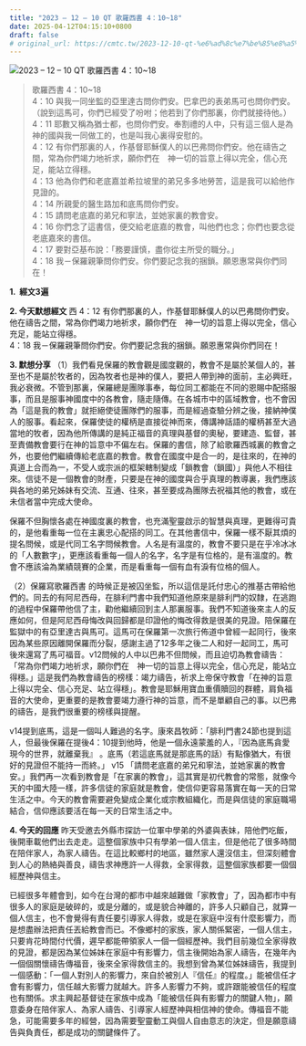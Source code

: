 ```yaml
---
title: "2023 – 12 – 10 QT 歌羅西書 4：10~18"
date: 2025-04-12T04:15:10+0800
draft: false
# original_url: https://cmtc.tw/2023-12-10-qt-%e6%ad%8c%e7%be%85%e8%a5%bf%e6%9b%b8-4%ef%bc%9a1018
---
```


![2023 – 12 – 10 QT 歌羅西書 4：10\~18](/images/qt.jpg  "2023 – 12 – 10 QT 歌羅西書 4：10\~18")

> 歌羅西書 4：10\~18  
> 4：10 與我一同坐監的亞里達古問你們安。巴拿巴的表弟馬可也問你們安。（說到這馬可，你們已經受了吩咐；他若到了你們那裏，你們就接待他。）  
> 4：11 耶數又稱為猶士都，也問你們安。奉割禮的人中，只有這三個人是為　神的國與我一同做工的，也是叫我心裏得安慰的。  
> 4：12 有你們那裏的人，作基督耶穌僕人的以巴弗問你們安。他在禱告之間，常為你們竭力地祈求，願你們在　神一切的旨意上得以完全，信心充足，能站立得穩。  
> 4：13 他為你們和老底嘉並希拉坡里的弟兄多多地勞苦，這是我可以給他作見證的。  
> 4：14 所親愛的醫生路加和底馬問你們安。  
> 4：15 請問老底嘉的弟兄和寧法，並她家裏的教會安。  
> 4：16 你們念了這書信，便交給老底嘉的教會，叫他們也念；你們也要念從老底嘉來的書信。  
> 4：17 要對亞基布說：「務要謹慎，盡你從主所受的職分。」  
> 4：18 我－保羅親筆問你們安。你們要記念我的捆鎖。願恩惠常與你們同在！

**1.  經文3遍**

**2. 今天默想經文**
西 4：12 有你們那裏的人，作基督耶穌僕人的以巴弗問你們安。他在禱告之間，常為你們竭力地祈求，願你們在　神一切的旨意上得以完全，信心充足，能站立得穩。  
4：18 我－保羅親筆問你們安。你們要記念我的捆鎖。願恩惠常與你們同在！

**3. 默想分享**
（1）我們看見保羅的教會觀是國度觀的，教會不是屬於某個人的，甚至也不是屬於牧者的，因為牧者也是神的僕人，要把人帶到神的面前，主必興旺，我必衰微。不管到那裏，保羅總是團隊事奉，每位同工都能在不同的恩賜中配搭服事，而且是服事神國度中的各教會，隨走隨傳。在各城市中的區域教會，也不會因為「這是我的教會」就拒絕使徒團隊們的服事，而是經過查驗分辨之後，接納神僕人的服事。看起來，保羅使徒的權柄是直接從神而來，傳講神話語的權柄甚至大過當地的牧者，因為他所傳講的是純正福音的真理與基督的奧秘，要建造、監督，甚至責備教會要行在神的旨意中不偏左右。保羅的書信，除了給歌羅西城裏的教會之外，也要他們繼續傳給老底嘉的教會。教會在國度中是合一的，是往來的，在神的真道上合而為一，不受人或宗派的框架轄制變成「鎖教會（鎖國）」與他人不相往來。信徒不是一個教會的財產，只要是在神的國度與合乎真理的教導裏，我們應該與各地的弟兄姊妹有交流、互通、往來，甚至要成為團隊去祝福其他的教會，或在未信者當中完成大使命。

保羅不但胸懷各處在神國度裏的教會，也充滿聖靈啟示的智慧與真理，更難得可貴的，是他看重每一位在主裏忠心配搭的同工。在其他書信中，保羅一樣不厭其煩的提名問候，或是代同工名字問候教會。人名是有溫度的，教會不要只是在乎冷冰冰的「人數數字」，更應該看重每一個人的名字，名字是有位格的，是有溫度的。教會不應該淪為業績競賽的企業，而是看重每一個有血有淚有位格的個人。

（2）保羅寫歌羅西書 的時候正是被囚坐監，所以這信是託付忠心的推基古帶給他們的。同去的有阿尼西母，在腓利門書中我們知道他原來是腓利門的奴隸，在逃跑的過程中保羅帶他信了主，勸他繼續回到主人那裏服事。我們不知道後來主人的反應如何，但是阿尼西母悔改與回歸都是印證他的悔改得救是很美的見證。陪保羅在監獄中的有亞里達古與馬可。這馬可在保羅第一次旅行佈道中曾經一起同行，後來因為某些原因離開保羅而分裂，感謝主過了12多年之後二人和好一起同工，馬可後來還寫了馬可福音。v12問候的人中以巴弗不但問候，而且迫切為教會禱告：「常為你們竭力地祈求，願你們在　神一切的旨意上得以完全，信心充足，能站立得穩。」這是我們為教會禱告的榜樣：竭力禱告，祈求上帝保守教會「在神的旨意上得以完全、信心充足、站立得穩」。教會是耶穌用寶血重價贖回的群體，肩負福音的大使命，更重要的是教會要竭力遵行神的旨意，而不是單顧自己的事。以巴弗的禱告，是我們很重要的榜樣與提醒。

v14提到底馬，這是一個叫人難過的名字。康來昌牧師：「腓利門書24節也提到這人，但最後保羅在提後4：10提到他時，他是一個永遠蒙羞的人，『因為底馬貪愛現今的世界，就離棄我』 。底馬（若這底馬就是那底馬的話）有點像猶大，有很好的見證但不能持一而終。」 v15 「請問老底嘉的弟兄和寧法，並她家裏的教會安。」我們再一次看到教會是「在家裏的教會」，這其實是初代教會的常態，就像今天的中國大陸一樣，許多信徒的家庭就是教會，使信仰更容易落實在每一天的日常生活之中。今天的教會需要避免變成企業化或宗教組織化，而是與信徒的家庭職場結合，信仰應該要活在每一天的日常生活之中。

**4. 今天的回應**
昨天受邀去外縣市探訪一位軍中學弟的外婆與表妹，陪他們吃飯，後開車載他們出去走走。這整個家族中只有學弟一個人信主，但是他花了很多時間在陪伴家人，為家人禱告。在這比較鄉村的地區，雖然家人還沒信主，但深刻體會到人心的熱絡與善良，禱告求神應許一人得救，全家得救，這整個家族都要一個個經歷神與信主。

已經很多年體會到，如今在台灣的都市中越來越難做「家教會」了，因為都市中有很多人的家庭是破碎的，或是分離的，或是貌合神離的，許多人只顧自己，就算一個人信主，也不會覺得有責任要引導家人得救，或是在家庭中沒有什麼影響力，而是想盡辦法把責任丟給教會而已。不像鄉村的家族，家人關係緊密，一個人信主，只要肯花時間付代價，遲早都能帶領家人一個一個經歷神。我們目前幾位全家得救的見證，都是因為某位姊妹在家庭中有影響力，信主後開始為家人禱告，在幾年內一個個關懷禱告傳福音，後來全家得救信主的。我想到曾為某位姊妹禱告，我提到一個感動：「一個人對別人的影響力，來自於被別人『信任』的程度。」能被信任才會有影響力，信任越大影響力就越大。許多人影響力不夠，或許跟能被信任的程度也有關係。求主興起基督徒在家族中成為「能被信任與有影響力的關鍵人物」，願意委身在陪伴家人、為家人禱告、引導家人經歷神與相信神的使命。傳福音不能急，可能需要多年的經營，因為需要聖靈動工與個人自由意志的決定，但是願意禱告與負責任，都是成功的關鍵條件了。
